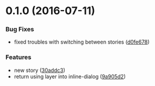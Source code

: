 <a name="0.1.0"></a>
# 0.1.0 (2016-07-11)


### Bug Fixes

* fixed troubles with switching between stories ([d0fe678](https://bitbucket.org/atlassian/https://bitbucket.org/atlassian/atlaskit/commits/d0fe678))


### Features

* new story ([30addc3](https://bitbucket.org/atlassian/https://bitbucket.org/atlassian/atlaskit/commits/30addc3))
* return using layer into inline-dialog ([9a905d2](https://bitbucket.org/atlassian/https://bitbucket.org/atlassian/atlaskit/commits/9a905d2))



